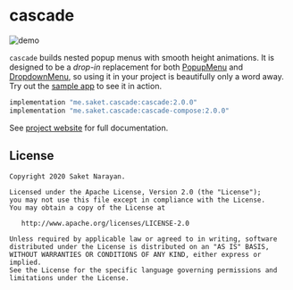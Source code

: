 # cascade

![demo](demo.gif)

`cascade` builds nested popup menus with smooth height animations. It is designed to be a *drop-in* replacement for both [PopupMenu](https://developer.android.com/reference/androidx/appcompat/widget/PopupMenu) and [DropdownMenu](https://developer.android.com/reference/kotlin/androidx/compose/material3/package-summary#DropdownMenu(kotlin.Boolean,kotlin.Function0,androidx.compose.ui.Modifier,androidx.compose.ui.unit.DpOffset,androidx.compose.ui.window.PopupProperties,kotlin.Function1)), so using it in your project is beautifully only a word away. Try out the [sample app](https://github.com/saket/cascade/releases/download/2.0.0-rc01/cascade_v2.0.0-rc01_sample.apk) to see it in action.

```groovy
implementation "me.saket.cascade:cascade:2.0.0"
implementation "me.saket.cascade:cascade-compose:2.0.0"
```

See [project website](https://saket.github.io/cascade) for full documentation.

## License

```
Copyright 2020 Saket Narayan.

Licensed under the Apache License, Version 2.0 (the "License");
you may not use this file except in compliance with the License.
You may obtain a copy of the License at

   http://www.apache.org/licenses/LICENSE-2.0

Unless required by applicable law or agreed to in writing, software
distributed under the License is distributed on an "AS IS" BASIS,
WITHOUT WARRANTIES OR CONDITIONS OF ANY KIND, either express or implied.
See the License for the specific language governing permissions and
limitations under the License.
```
